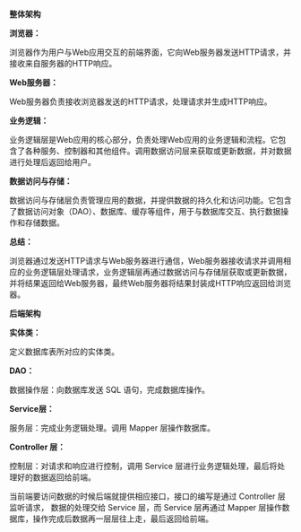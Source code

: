 ﻿**整体架构**

**浏览器：**

浏览器作为用户与Web应用交互的前端界面，它向Web服务器发送HTTP请求，并接收来自服务器的HTTP响应。

**Web服务器：**

Web服务器负责接收浏览器发送的HTTP请求，处理请求并生成HTTP响应。 

**业务逻辑：**

业务逻辑层是Web应用的核心部分，负责处理Web应用的业务逻辑和流程。它包含了各种服务、控制器和其他组件。调用数据访问层来获取或更新数据，并对数据进行处理后返回给用户。

**数据访问与存储：**

数据访问与存储层负责管理应用的数据，并提供数据的持久化和访问功能。它包含了数据访问对象（DAO）、数据库、缓存等组件，用于与数据库交互、执行数据操作和存储数据。

**总结：**

浏览器通过发送HTTP请求与Web服务器进行通信，Web服务器接收请求并调用相应的业务逻辑层处理请求，业务逻辑层再通过数据访问与存储层获取或更新数据，并将结果返回给Web服务器，最终Web服务器将结果封装成HTTP响应返回给浏览器。


**后端架构**

**实体类：**

定义数据库表所对应的实体类。

**DAO：**

数据操作层：向数据库发送 SQL 语句，完成数据库操作。

**Service层：**

服务层：完成业务逻辑处理。调用 Mapper 层操作数据库。

**Controller 层：**

控制层：对请求和响应进行控制，调用 Service 层进行业务逻辑处理，最后将处理好的数据返回给前端。

当前端要访问数据的时候后端就提供相应接口，接口的编写是通过 Controller 层监听请求， 数据的处理交给 Service 层，而 Service 层再通过 Mapper 层操作数据库，操作完成后数据再一层层往上走，最后返回给前端。



